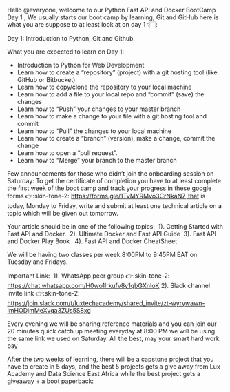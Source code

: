 Hello @everyone, welcome to our Python Fast API and Docker BootCamp Day 1 ,  We usually starts our boot camp by learning, Git and GitHub here is what you are suppose to at least look at on day 1 👇🏻: 

Day 1: Introduction to Python, Git and Github. 

What you are expected to learn on Day 1:
* Introduction to Python for Web Development
* Learn how to create a “repository” (project) with a git hosting tool (like GitHub or Bitbucket)
* Learn how to copy/clone the repository to your local machine
* Learn how to add a file to your local repo and “commit” (save) the changes
* Learn how to “Push” your changes to your master branch
* Learn how to make a change to your file with a git hosting tool and commit
* Learn how to “Pull” the changes to your local machine
* Learn how to create a “branch” (version), make a change, commit the change
* Learn how to open a “pull request”.
* Learn how to “Merge” your branch to the master branch 


Few announcements for those who didn’t join the onboarding session on Saturday:
To get the certificate of completion you have to at least complete the first week of the boot camp and track your progress in these google forms :point_right::skin-tone-2: https://forms.gle/1TvMYRMvo3CrNkaN7, that is today, Monday to Friday, write and submit at least one technical article on a topic which will be given out tomorrow. 

Your article should be in one of the following topics: 
          1). Getting Started with Fast API and Docker. 
          2). Ultimate Docker and Fast API Guide 
          3). Fast API and Docker Play Book  
          4). Fast API and Docker CheatSheet 

We will be having two classes per week 8:00PM to 9:45PM EAT on Tuesday and Fridays. 

Important Link: 
          1). WhatsApp peer group :point_right::skin-tone-2: https://chat.whatsapp.com/H0wo1lrkufv8y1qbGXnIoK
          2). Slack channel invite link :point_right::skin-tone-2: https://join.slack.com/t/luxtechacademy/shared_invite/zt-wyrywawn-ImHODjmMeXvqa3ZUs5S8xg 

Every evening we will be sharing  reference materials and  you can join our 20 minutes  quick  catch up meeting everyday at 8:00 PM we will be using the same link we used on Saturday.  All the best, may your smart hard work pay

After the two weeks of learning, there will be a capstone project that you have to create in 5 days, and the best 5  projects gets a give away from Lux Academy and Data Science East Africa while the best project gets a giveaway + a boot paperback:
